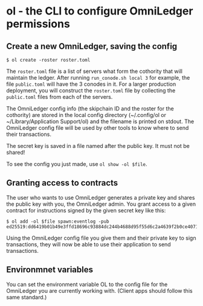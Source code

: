 # ol - the CLI to configure OmniLedger permissions

## Create a new OmniLedger, saving the config

```
$ ol create -roster roster.toml
```

The `roster.toml` file is a list of servers what form the cothority that will
maintain the ledger. After running `run_conode.sh local 3` for example, the file
`public.toml` will have the 3 conodes in it. For a larger production deployment,
you will construct the `roster.toml` file by collecting the `public.toml` files
from each of the servers.

The OmniLedger config info (the skipchain ID and the roster for the cothority)
are stored in the local config directory (~/.config/ol or ~/Library/Application
Support/ol) and the filename is printed on stdout. The OmniLedger config file
will be used by other tools to know where to send their transactions.

The secret key is saved in a file named after the public key. It must not be
shared!

To see the config you just made, use `ol show -ol $file`.

## Granting access to contracts

The user who wants to use OmniLedger generates a private key and shares the
public key with you, the OmniLedger admin. You grant access to a given contract
for instructions signed by the given secret key like this:

```
$ ol add -ol $file spawn:eventlog -pub ed25519:dd6419b01b49e3ffd18696c93884dc244b4688d95f55d6c2a4639f2b0ce40710
```

Using the OmniLedger config file you give them and their private key to sign transactions,
they will now be able to use their application to send transactions.

## Environmnet variables

You can set the environment variable OL to the config file for the OmniLedger
you are currently working with. (Client apps should follow this same standard.)